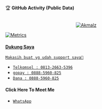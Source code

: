 <tap>
<summary>&#127942 <b>GitHub Activity (Public Data)</b></summary><br/>

<p align="center">
  <a href="https://wa.me/628885960825"><img src="http://readme-typing-svg.herokuapp.com?color=%230B80F7&center=true&vCenter=true&multiline=false&lines=Noob+Coder+From+Indonesia.;Status%2C+student.;Love+Money+and+Life.;Learn+Html+and+JavaScript.;Don't+bully+me%2C+I'll+be+sad+%3A(.;Thank+you+for+your+attention.;Click+here+to+chat+with+me." alt="Akmalz">
</p>

![Metrics](https://metrics.lecoq.io/Dvnz99?template=classic&followup=1&isocalendar=1&languages=1&isocalendar.duration=half-year&config.timezone=Asia%2FIndonesian)

</details>

#### Dukung Saya
```
Makasih buat yg udah support saya👊
```
* [`Telkomsel : 0813-2663-5396`](#) 
* [`gopay : 0888-5960-825`](#) 
* [`Dana : 0888-5960-825`](https://link.dana.id/qr/3wru4hg9) 

#### Click Here To Meet Me
* [`WhatsApp`](https://wa.me/qr/3BE3DUEDYQWFO1)
